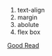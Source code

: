 1. text-align
2. margin
3. abolute
4. flex box

[Good Read](https://www.freecodecamp.org/news/how-to-center-things-with-style-in-css-dc87b7542689/)

